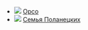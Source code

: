 * ![](/books/prose_classic/Генрик%20Сенкевич/Орсо.jpg) [Орсо](/books/prose_classic/Генрик%20Сенкевич/Орсо)
* ![](/books/prose_classic/Генрик%20Сенкевич/Семья%20Поланецких.jpg) [Семья Поланецких](/books/prose_classic/Генрик%20Сенкевич/Семья%20Поланецких)